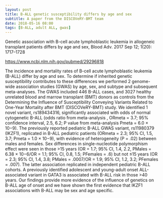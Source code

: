```yaml
---
layout: post
title: B-ALL genetic susceptibility differs by age and sex
subtitle: A paper from the DISCOVeRY-BMT team
date: 2018-05-16 08:00
tags: [B-ALL, adult ALL, gwas]
---
```


Genetic association with B-cell acute lymphoblastic leukemia in allogeneic transplant patients differs by age and sex, Blood Adv. 2017 Sep 12; 1(20): 1717–1728 

https://www.ncbi.nlm.nih.gov/pubmed/29296818

The incidence and mortality rates of B-cell acute lymphoblastic leukemia (B-ALL) differ by age and sex. To determine if inherited genetic susceptibility contributes to these differences we performed 2 genome-wide association studies (GWAS) by age, sex, and subtype and subsequent meta-analyses. The GWAS included 446 B-ALL cases, and 3027 healthy unrelated blood and marrow transplant (BMT) donors as controls from the Determining the Influence of Susceptibility Conveying Variants Related to One-Year Mortality after BMT (DISCOVeRY-BMT) study. We identified 1 novel variant, rs189434316, significantly associated with odds of normal cytogenetic B-ALL (odds ratio from meta-analysis , ORmeta = 3.7; 95% confidence interval, 2.5, 6.2; P value from meta-analysis Pmeta = 6.0 × 10−9). The previously reported pediatric B-ALL GWAS variant, rs11980379 (IKZF1), replicated in B-ALL pediatric patients (ORmeta = 2.3; 95% CI, 1.5, 3.7; Pmeta = 1.0 × 10−9), with evidence of heterogeneity (P = .02) between males and females. Sex differences in single-nucleotide polymorphism effect were seen in those >15 years (OR = 1.7; 95% CI, 1.4, 2.2, PMales = 6.38 × 10−6/OR = 1.1; 95% CI, 0.8, 1.5; PFemales = .6) but not ≤15 years (OR = 2.3; 95% CI, 1.4, 3.8; PMales = .0007/OR = 1.9; 95% CI, 1.2, 3.2; PFemales = .007). The latter association replicated in independent pediatric B-ALL cohorts. A previously identified adolescent and young-adult onset ALL-associated variant in GATA3 is associated with B-ALL risk in those >40 years. Our findings provide more evidence of the influence of genetics on B-ALL age of onset and we have shown the first evidence that IKZF1 associations with B-ALL may be sex and age specific.

